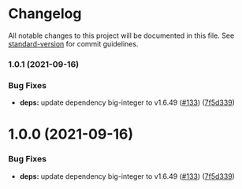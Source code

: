 # Changelog

All notable changes to this project will be documented in this file. See [standard-version](https://github.com/conventional-changelog/standard-version) for commit guidelines.

### 1.0.1 (2021-09-16)


### Bug Fixes

* **deps:** update dependency big-integer to v1.6.49 ([#133](https://github.com/altmeta-org/reposition/issues/133)) ([7f5d339](https://github.com/altmeta-org/reposition/commit/7f5d3397341828cd4f1739abddc79cc4235bd4a1))

# 1.0.0 (2021-09-16)


### Bug Fixes

* **deps:** update dependency big-integer to v1.6.49 ([#133](https://github.com/altmeta-org/reposition/issues/133)) ([7f5d339](https://github.com/altmeta-org/reposition/commit/7f5d3397341828cd4f1739abddc79cc4235bd4a1))

